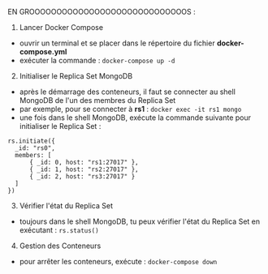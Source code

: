 EN GROOOOOOOOOOOOOOOOOOOOOOOOOOOOOS :

1. Lancer Docker Compose

- ouvrir un terminal et se placer dans le répertoire du fichier **docker-compose.yml**
- exécuter la commande : 
``docker-compose up -d``

2. Initialiser le Replica Set MongoDB

- après le démarrage des conteneurs, il faut se connecter au shell MongoDB de l'un des membres du Replica Set
- par exemple, pour se connecter à **rs1** : 
``docker exec -it rs1 mongo``
- une fois dans le shell MongoDB, exécute la commande suivante pour initialiser le Replica Set :
````
rs.initiate({
  _id: "rs0",
  members: [
      { _id: 0, host: "rs1:27017" },
      { _id: 1, host: "rs2:27017" },
      { _id: 2, host: "rs3:27017" }
  ]
})
````

3. Vérifier l'état du Replica Set

- toujours dans le shell MongoDB, tu peux vérifier l'état du Replica Set en exécutant :
``rs.status()``

4. Gestion des Conteneurs

- pour arrêter les conteneurs, exécute :
``docker-compose down``